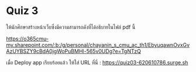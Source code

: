 # Quiz 3

ให้นักศึกษาสร้างหน้าเว็บซึ่งมีความสามารถดังที่ได้อธิบายในไฟล์ pdf นี้

https://o365cmu-my.sharepoint.com/:b:/g/personal/chayanin_s_cmu_ac_th1/EbyuqawnOvxGvAzUYBSZY9cBdA0jgWoPuBMHl-565v0UDg?e=TgNTzQ

เมื่อ Deploy app เรียบร้อยแล้ว ให้ใส่ URL ที่นี่ : https://quiz03-620610786.surge.sh
